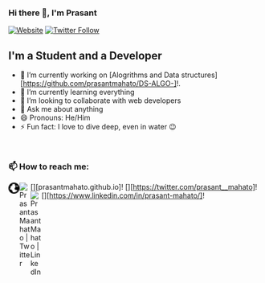 ### Hi there 👋, I'm Prasant
[![Website](https://img.shields.io/website?label=prasantmahato.github.io&style=for-the-badge&url=https%3A%2F%2Fcodestackr.com)](prasantmahato.github.io)
[![Twitter Follow](https://img.shields.io/twitter/follow/prasant__mahato?color=1DA1F2&logo=twitter&style=for-the-badge)](https://twitter.com/prasant__mahato)

## I'm a Student and a Developer

- 🔭 I’m currently working on [Alogrithms and Data structures][https://github.com/prasantmahato/DS-ALGO-]!.
- 🌱 I’m currently learning everything
- 👯 I’m looking to collaborate with web developers
- 💬 Ask me about anything
- 😄 Pronouns: He/Him
- ⚡ Fun fact: I love to dive deep, even in water :wink: 

<br/>

### 📫 How to reach me: 

[<img align="left" alt="prasantmahato.github.io" width="22px" src="https://raw.githubusercontent.com/iconic/open-iconic/master/svg/globe.svg" />][prasantmahato.github.io]!
[<img align="left" alt="Prasant Mahato | Twitter" width="22px" src="https://cdn.jsdelivr.net/npm/simple-icons@v3/icons/twitter.svg" />][https://twitter.com/prasant__mahato]!
[<img align="left" alt="Prasant Mahato | LinkedIn" width="22px" src="https://cdn.jsdelivr.net/npm/simple-icons@v3/icons/linkedin.svg" />][https://www.linkedin.com/in/prasant-mahato/]!



